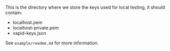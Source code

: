 This is the directory where we store the keys used for local testing, it should contain:

- localhost.pem
- localhost-private.pem
- vapid-keys.json

See `example/readme.md` for more information.
